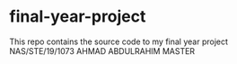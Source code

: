 # final-year-project
This repo contains the source code to my final year project
NAS/STE/19/1073
AHMAD ABDULRAHIM MASTER
